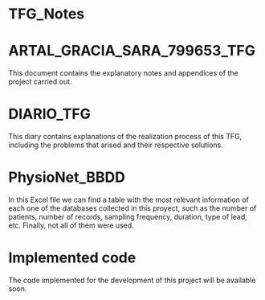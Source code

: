 # TFG_Notes
# ARTAL_GRACIA_SARA_799653_TFG
This document contains the explanatory notes and appendices of the project carried out.
# DIARIO_TFG
This diary contains explanations of the realization process of this TFG, including the problems that arised and their respective solutions.
# PhysioNet_BBDD
In this Excel file we can find a table with the most relevant information of each one of the databases collected in this proyect, such as the number of patients, number of records, sampling frequency, duration, type of lead, etc. Finally, not all of them were used.
# Implemented code 
The code implemented for the development of this project will be available soon.
